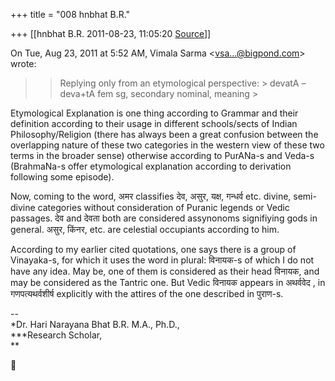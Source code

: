 +++
title = "008 hnbhat B.R."

+++
[[hnbhat B.R.	2011-08-23, 11:05:20 [Source](https://groups.google.com/g/samskrita/c/x4e8naeJatM)]]



On Tue, Aug 23, 2011 at 5:52 AM, Vimala Sarma \<[vsa...@bigpond.com]()\> wrote:  

> 
> > 
> > Replying only from an etymological perspective: >
> devatA –deva+tA fem sg, secondary nominal, meaning >
> 
> > 



Etymological Explanation is one thing according to Grammar and their definition according to their usage in different schools/sects of Indian Philosophy/Religion (there has always been a great confusion between the overlapping nature of these two categories in the western view of these two terms in the broader sense) otherwise according to PurANa-s and Veda-s (BrahmaNa-s offer etymological explanation according to derivation following some episode).



Now, coming to the word, अमर classifies देव, असुर, यक्ष, गन्धर्व etc. divine, semi-divine categories without consideration of Puranic legends or Vedic passages. देव and देवता both are considered assynonoms signifiying gods in general. असुर, किंनर, etc. are celestial occupiants according to him.

  

According to my earlier cited quotations, one says there is a group of Vinayaka-s, for which it uses the word in plural: विनायक-s of which I do not have any idea. May be, one of them is considered as their head विनायक, and may be considered as the Tantric one. But Vedic विनायक appears in अथर्ववेद , in गणपत्यथर्वशीर्ष explicitly with the attires of the one described in पुराण-s.



--  
*Dr. Hari Narayana Bhat B.R. M.A., Ph.D.,  
***Research Scholar,  
**



